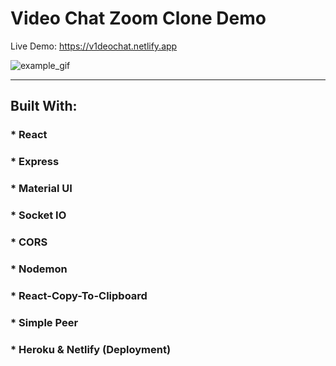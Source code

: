 # Video Chat Zoom Clone Demo
Live Demo:
https://v1deochat.netlify.app

![example_gif](./example.gif)
<hr/>

## Built With:
### * React 
### * Express
### * Material UI
### * Socket IO
### * CORS
### * Nodemon
### * React-Copy-To-Clipboard
### * Simple Peer
### * Heroku & Netlify (Deployment)



